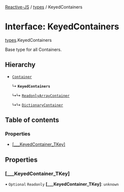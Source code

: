 [Reactive-JS](../README.md) / [types](../modules/types.md) / KeyedContainers

# Interface: KeyedContainers

[types](../modules/types.md).KeyedContainers

Base type for all Containers.

## Hierarchy

- [`Container`](types.Container.md)

  ↳ **`KeyedContainers`**

  ↳↳ [`ReadonlyArrayContainer`](types.ReadonlyArrayContainer-1.md)

  ↳↳ [`DictionaryContainer`](types.DictionaryContainer.md)

## Table of contents

### Properties

- [[\_\_\_KeyedContainer\_TKey]](types.KeyedContainers-1.md#[___keyedcontainer_tkey])

## Properties

### [\_\_\_KeyedContainer\_TKey]

• `Optional` `Readonly` **[\_\_\_KeyedContainer\_TKey]**: `unknown`
